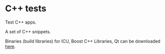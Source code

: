 C++ tests
============

Test C++ apps. 

A set of C++ snippets.

Binaries (build libraries) for ICU, Boost C++ Libraries, Qt can be downloaded [here](https://drive.google.com/folderview?id=0B4NhcxJYpyXGRnJlaFp2WWtrTEE&usp=sharing).
